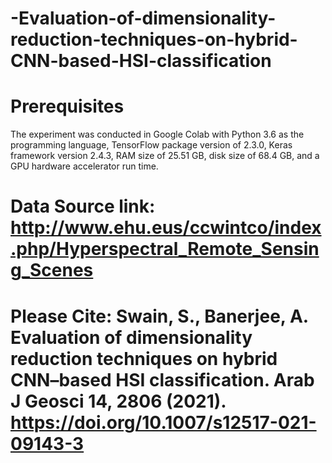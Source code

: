 # -Evaluation-of-dimensionality-reduction-techniques-on-hybrid-CNN-based-HSI-classification
# Prerequisites
The experiment was conducted in Google
Colab with Python 3.6 as the programming language, TensorFlow package version of 2.3.0, Keras framework
version 2.4.3, RAM size of 25.51 GB, disk size of 68.4 GB, and a GPU hardware accelerator run time.

# Data Source link: http://www.ehu.eus/ccwintco/index.php/Hyperspectral_Remote_Sensing_Scenes

# Please Cite: Swain, S., Banerjee, A. Evaluation of dimensionality reduction techniques on hybrid CNN–based HSI classification. Arab J Geosci 14, 2806 (2021). https://doi.org/10.1007/s12517-021-09143-3
